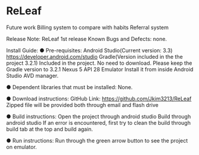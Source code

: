 
# ReLeaf
Future work
Billing system to compare with habits
Referral system


Release Note: ReLeaf 1st release
Known Bugs and Defects: none.

Install Guide:
● Pre-requisites:
Android Studio(Current version: 3.3)
https://developer.android.com/studio
Gradle(Version included in the the project 3.2.1)
Included in the project. No need to download.
Please keep the Gradle version to 3.2.1
Nexus 5 API 28 Emulator
Install it from inside Android Studio AVD manager.

● Dependent libraries that must be installed:
None.

● Download instructions:
GitHub Link: https://github.com/Jkim3213/ReLeaf
Zipped file will be provided both through email and flash drive

● Build instructions:
Open the project through android studio
Build through android studio
If an error is encountered, first try to clean the build through build tab at the top and build again.

● Run instructions:
Run through the green arrow button to see the project on emulator.
